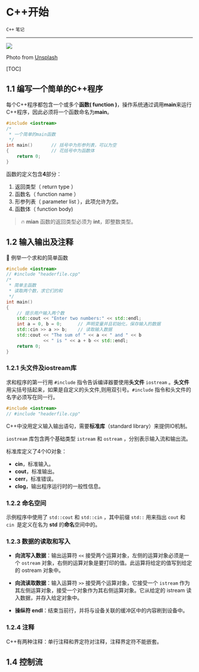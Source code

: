 # C++开始

`C++` `笔记`

-----------------

![](..\第一章.assets\todd-diemer-1099291-unsplash-1548680532494.jpg)

Photo from [Unsplash](https://unsplash.com/t/business-work?utm_source=unsplash&utm_medium=referral&utm_content=creditCopyText)



[TOC]



## 1.1  编写一个简单的C++程序

每个C++程序都包含一个或多个**函数( function )**，操作系统通过调用**main**来运行C++程序，因此必须将一个函数命名为**main**。

```c++
#include <iostream>
/*
 * 一个简单的main函数
 */
int main()       // 括号中为形参列表，可以为空
{                // 花括号中为函数体        
    return 0;    
}
```

函数的定义包含**4**部分：

1. 返回类型（ return type ）
2. 函数名（ function name ）
3. 形参列表（ parameter list ），此项允许为空。
4. 函数体（ function body)

> :fire:  **mian** 函数的返回类型必须为 **int**，即整数类型。 

## 1.2  输入输出及注释

:pushpin:  例举一个求和的简单函数

```c++
#include <iostream>
// #include "headerfile.cpp"
/*
 * 简单主函数
 * 读取两个数，求它们的和
 */
int main()
{
    // 提示用户输入两个数
    std::cout << "Enter two numbers:" << std::endl;
    int a = 0, b = 0;      // 声明变量并且初始化，保存输入的数据
    std::cin >> a >> b;    // 读取输入数据
    std::cout << "The sum of " << a << " and " << b
              << " is " << a + b << std::endl;
    return 0;
}
```

### 1.2.1  头文件及iostream库

求和程序的第一行用 `#include` 指令告诉编译器要使用**头文件** `iostream` 。**头文件**用尖括号括起来，如果是自定义的头文件,则用双引号。`#include` 指令和头文件的名字必须写在同一行。

```c++
#include <iostream>
// #include "headerfile.cpp"
```

C++中没用定义输入输出语句，需要**标准库**（standard library）来提供IO机制。

`iostream` 库包含两个基础类型 `istream` 和 `ostream` ，分别表示输入流和输出流。

标准库定义了4个IO对象：

- **cin**，标准输入。
- **cout**，标准输出。
- **cerr**，标准错误。
- **clog**，输出程序运行时的一般性信息。

### 1.2.2  命名空间

示例程序中使用了 `std::cout` 和 `std::cin` ，其中前缀 `std::` 用来指出 `cout` 和 `cin `是定义在名为 **std** 的**命名**空间中的。

### 1.2.3  数据的读取和写入

- **向流写入数据**：输出运算符 `<<` 接受两个运算对象，左侧的运算对象必须是一个 `ostream` 对象，右侧的运算对象是要打印的值。此运算将给定的值写到给定的 ostream 对象中。

- **向流读取数据**：输入运算符 `>>` 接受两个运算对象，它接受一个 `istream` 作为其左侧运算对象，接受一个对象作为其右侧运算对象。它从给定的 istream 读入数据，并存入给定对象中。

-  **操纵符 endl**：结束当前行，并将与设备关联的缓冲区中的内容刷到设备中。

### 1.2.4  注释

C++有两种注释：单行注释和界定符对注释，注释界定符不能嵌套。



## 1.4  控制流

















   















